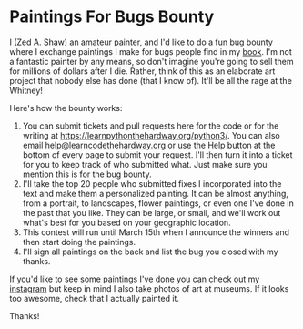 Paintings For Bugs Bounty
====

I (Zed A. Shaw) an amateur painter, and I'd like to do a fun bug bounty where I exchange paintings I make for bugs people find in my [book](https://learnpythonthehardway.org/python3/).  I'm not a fantastic painter by any means, so don't imagine you're going to sell them for millions of dollars after I die.  Rather, think of this as an elaborate art project that nobody else has done (that I know of).  It'll be all the rage at the Whitney!

Here's how the bounty works:

1. You can submit tickets and pull requests here for the code or for the writing at https://learnpythonthehardway.org/python3/.  You can also email help@learncodethehardway.org or use the Help button at the bottom of every page to submit your request.  I'll then turn it into a ticket for you to keep track of who submitted what.  Just make sure you mention this is for the bug bounty.
2. I'll take the top 20 people who submitted fixes I incorporated into the text and make them a personalized painting.  It can be almost anything, from a portrait, to landscapes, flower paintings, or even one I've done in the past that you like.  They can be large, or small, and we'll work out what's best for you based on your geographic location.
3. This contest will run until March 15th when I announce the winners and then start doing the paintings.
4. I'll sign all paintings on the back and list the bug you closed with my thanks.

If you'd like to see some paintings I've done you can check out my [instagram](https://www.instagram.com/zedshaw/) but keep in mind I also take photos of art at museums.  If it looks too awesome, check that I actually painted it.

Thanks!


